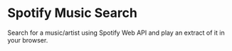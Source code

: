# Spotify Music Search
Search for a music/artist using Spotify Web API and play an extract of it in your browser.